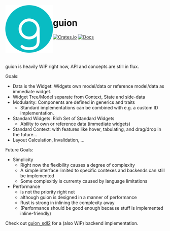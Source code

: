 <img align="left" alt="" src="https://raw.githubusercontent.com/FerionVE/guion/430c18e7/res/icon.svg" height="150" />

# guion

[![Crates.io](https://img.shields.io/crates/v/guion.svg)](https://crates.io/crates/guion)
[![Docs](https://docs.rs/guion/badge.svg)](https://docs.rs/guion)

&nbsp;

&nbsp;

guion is heavily WIP right now, API and concepts are still in flux.

Goals: 
- Data is the Widget: Widgets own model/data or reference model/data as immediate widget.
- Widget Tree/Model separate from Context, State and side-data
- Modularity: Components are defined in generics and traits
  - Standard implementations can be combined with e.g. a custom ID implementation.
- Standard Widgets: Rich Set of Standard Widgets
  - Ability to own or reference data (immediate widgets)
- Standard Context: with features like hover, tabulating, and drag/drop in the future...
- Layout Calculation, Invalidation, ...

Future Goals:
- Simplicity
    - Right now the flexibility causes a degree of complexity
    - A simple interface limited to specific contexes and backends can still be implemented
    - Some complexitiy is currenty caused by language limitations
- Performance
    - is not the priority right not
    - although guion is designed in a manner of performance
    - Rust is strong in inlining the complexity away
    - (Performance should be good enough because stuff is implemented inline-friendly)

Check out [guion_sdl2](https://github.com/ferionve/guion_sdl2) for a (also WIP) backend implementation.
